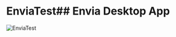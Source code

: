 # EnviaTest## Envia Desktop App 

![EnviaTest](https://github.com/user-attachments/assets/55bcdf2f-99c7-4842-a507-3f2f7cdd9706)
